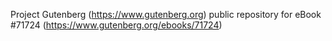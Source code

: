 Project Gutenberg (https://www.gutenberg.org) public repository
for eBook #71724 (https://www.gutenberg.org/ebooks/71724)

